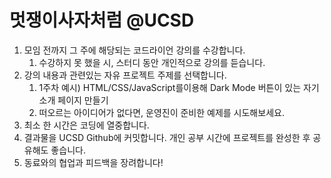# 멋쟁이사자처럼 @UCSD

1. 모임 전까지 그 주에 해당되는 코드라이언 강의를 수강합니다.
    1. 수강하지 못 했을 시, 스터디 동안 개인적으로 강의를 듣습니다.
2. 강의 내용과 관련있는 자유 프로젝트 주제를 선택합니다. 
    1. 1주차 예시) HTML/CSS/JavaScript를이용해 Dark Mode 버튼이 있는 자기소개 페이지 만들기
    2. 떠오르는 아이디어가 없다면, 운영진이 준비한 예제를 시도해보세요.
3. 최소 한 시간은 코딩에 열중합니다. 
4. 결과물을 UCSD Github에 커밋합니다. 개인 공부 시간에 프로젝트를 완성한 후 공유해도 좋습니다.
5. 동료와의 협업과 피드백을 장려합니다!
